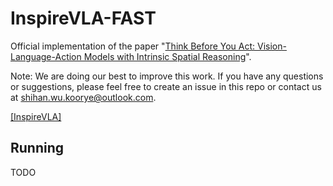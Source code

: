 # InspireVLA-FAST

Official implementation of the paper "[Think Before You Act: Vision-Language-Action Models with Intrinsic Spatial Reasoning]()".

Note: We are doing our best to improve this work. If you have any questions or suggestions, please feel free to create an issue in this repo or contact us at shihan.wu.koorye@outlook.com.

[[InspireVLA]]()

## Running

TODO